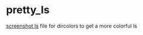 # pretty_ls
[screenshot ls](https://github.com/cmicheledelaney/pretty_ls/blob/master/.screenshot_ls.png)
file for dircolors to get a more colorful ls
